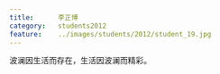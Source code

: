 ```yaml
---
title:		李正博
category:	students2012
feature:	../images/students/2012/student_19.jpg
---
```

波澜因生活而存在，生活因波澜而精彩。



